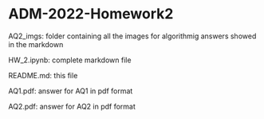 # ADM-2022-Homework2

AQ2_imgs:  folder containing all the images for algorithmig answers showed in the markdown

HW_2.ipynb:  complete markdown file 

README.md:  this file

AQ1.pdf:  answer for AQ1 in pdf format

AQ2.pdf:  answer for AQ2 in pdf format